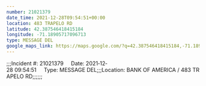 ```yaml
---
number: 21021379
date_time: 2021-12-28T09:54:51+00:00
location: 483 TRAPELO RD
latitude: 42.387546418415184
longitude: -71.18905717096713
type: MESSAGE DEL
google_maps_link: https://maps.google.com/?q=42.387546418415184,-71.18905717096713
---
```


;;;Incident #: 21021379     Date: 2021‐12‐28 09:54:51     Type: MESSAGE DEL;;;Location: BANK OF AMERICA / 483 TRAPELO RD;;;;;;
